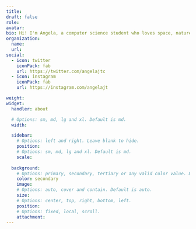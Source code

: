 ```yaml
---
title:
draft: false
role:
avatar:
bio: Hi! I'm Angela, a computer science student who loves space, nature, and books.
organization:
  name:
  url:
social:
  - icon: twitter
    iconPack: fab
    url: https://twitter.com/angelajtc
  - icon: instagram
    iconPack: fab
    url: https://instagram.com/angelajt

weight:
widget:
  handler: about

  # Options: sm, md, lg and xl. Default is md.
  width:

  sidebar:
    # Options: left and right. Leave blank to hide.
    position:
    # Options: sm, md, lg and xl. Default is md.
    scale:
  
  background:
    # Options: primary, secondary, tertiary or any valid color value. Default is primary.
    color: secondary
    image:
    # Options: auto, cover and contain. Default is auto.
    size:
    # Options: center, top, right, bottom, left.
    position:
    # Options: fixed, local, scroll.
    attachment: 
---
```

